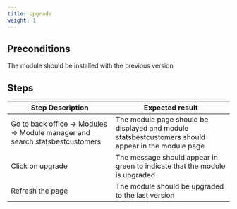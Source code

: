 ```yaml
---
title: Upgrade
weight: 1
---
```


## Preconditions

The module should be installed with the previous version
## Steps
| Step Description | Expected result |
| ----- | ----- |
| Go to back office -> Modules -> Module manager and search statsbestcustomers | The module page should be displayed and module statsbestcustomers should appear in the module page |
| Click on upgrade | The message should appear in green to indicate that the module is upgraded |
| Refresh the page | The module should be upgraded to the last version |

